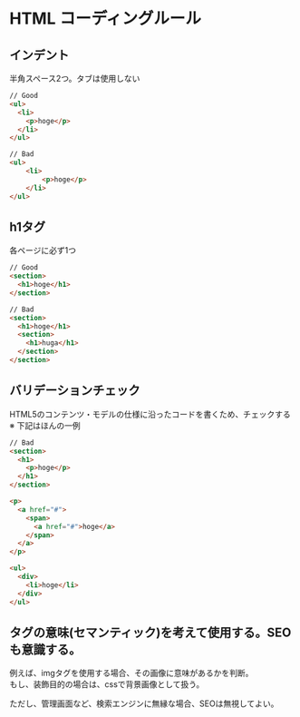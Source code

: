 # HTML コーディングルール

## インデント
半角スペース2つ。タブは使用しない

```html
// Good
<ul>
  <li>
    <p>hoge</p>
  </li>
</ul>
```
```html
// Bad
<ul>
    <li>
        <p>hoge</p>
    </li>
</ul>
```

## h1タグ
各ページに必ず1つ

```html
// Good
<section>
  <h1>hoge</h1>
</section>
```
```html
// Bad
<section>
  <h1>hoge</h1>
  <section>
    <h1>huga</h1>
  </section>
</section>
```

## バリデーションチェック
HTML5のコンテンツ・モデルの仕様に沿ったコードを書くため、チェックする<br>※ 下記はほんの一例

```html
// Bad
<section>
  <h1>
    <p>hoge</p>
  </h1>
</section>

<p>
  <a href="#">
    <span>
      <a href="#">hoge</a>
    </span>
  </a>
</p>

<ul>
  <div>
    <li>hoge</li>
  </div>
</ul>
```

## タグの意味(セマンティック)を考えて使用する。SEOも意識する。

例えば、imgタグを使用する場合、その画像に意味があるかを判断。<br>もし、装飾目的の場合は、cssで背景画像として扱う。

ただし、管理画面など、検索エンジンに無縁な場合、SEOは無視してよい。
